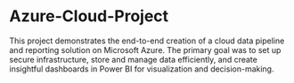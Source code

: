 # Azure-Cloud-Project
This project demonstrates the end-to-end creation of a cloud data pipeline and reporting solution on Microsoft Azure. The primary goal was to set up secure infrastructure, store and manage data efficiently, and create insightful dashboards in Power BI for visualization and decision-making.
